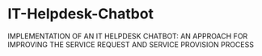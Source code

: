 # IT-Helpdesk-Chatbot
IMPLEMENTATION OF AN IT HELPDESK CHATBOT: AN APPROACH FOR IMPROVING THE SERVICE REQUEST AND SERVICE PROVISION PROCESS
